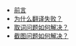* [前言](faq/)
* [为什么翻译失败？](faq/translate-fail.md)
* [取词问题如何解决？](faq/selection-error.md)
* [截图问题如何解决？](faq/screenshot-error.md)
